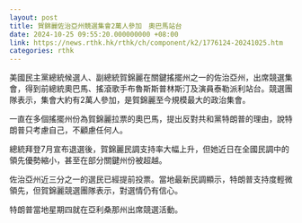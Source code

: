 ```yaml
---
layout: post
title: 賀錦麗佐治亞州競選集會2萬人參加　奧巴馬站台
date: 2024-10-25 09:55:20.000000000 +08:00
link: https://news.rthk.hk/rthk/ch/component/k2/1776124-20241025.htm
categories: rthk
---
```


美國民主黨總統候選人、副總統賀錦麗在關鍵搖擺州之一的佐治亞州，出席競選集會，得到前總統奧巴馬、搖滾歌手布魯斯斯普林斯汀及演員泰勒派利站台。競選團隊表示，集會大約有2萬人參加，是賀錦麗至今規模最大的政治集會。

一直在多個搖擺州份為賀錦麗拉票的奧巴馬，提出反對共和黨特朗普的理由，說特朗普只考慮自己，不顧慮任何人。

總統拜登7月宣布退選後，賀錦麗民調支持率大幅上升，但她近日在全國民調中的領先優勢縮小，甚至在部分關鍵州份被超越。

佐治亞州近三分之一的選民已經提前投票。當地最新民調顯示，特朗普支持度輕微領先，但賀錦麗競選團隊表示，對選情仍有信心。

特朗普當地星期四就在亞利桑那州出席競選活動。
